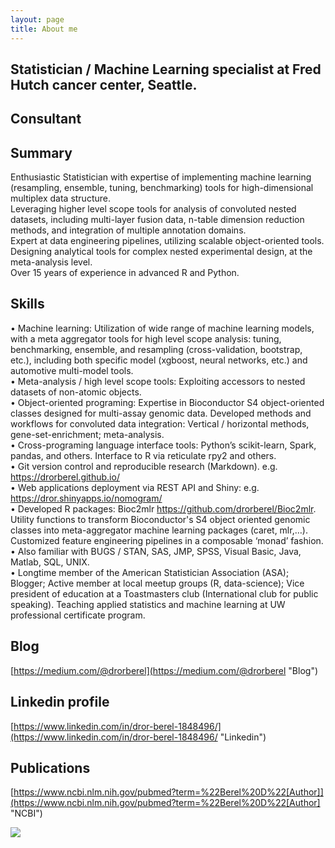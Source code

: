 ```yaml
---
layout: page
title: About me
---
```



## Statistician / Machine Learning specialist at Fred Hutch cancer center, Seattle. 

## Consultant 





## Summary
Enthusiastic Statistician with expertise of implementing machine learning (resampling, ensemble, tuning, benchmarking) tools for high-dimensional multiplex data structure.  
Leveraging higher level scope tools for analysis of convoluted nested datasets, including multi-layer fusion data, n-table dimension reduction methods, and integration of multiple annotation domains.  
Expert at data engineering pipelines, utilizing scalable object-oriented tools.  
Designing analytical tools for complex nested experimental design, at the meta-analysis level.  
Over 15 years of experience in advanced R and Python. 

## Skills
•	Machine learning: Utilization of wide range of machine learning models, with a meta aggregator tools for high level scope analysis: tuning, benchmarking, ensemble, and resampling (cross-validation, bootstrap, etc.), including both specific model (xgboost, neural networks, etc.) and automotive multi-model tools.  
•	Meta-analysis / high level scope tools: Exploiting accessors to nested datasets of non-atomic objects.   
•	Object-oriented programing: Expertise in Bioconductor S4 object-oriented classes designed for multi-assay genomic data. Developed methods and workflows for convoluted data integration: Vertical / horizontal methods, gene-set-enrichment; meta-analysis.  
•	Cross-programing language interface tools: Python’s scikit-learn, Spark, pandas, and others. Interface to R via reticulate rpy2 and others.   
•	Git version control and reproducible research (Markdown). e.g. https://drorberel.github.io/  
•	Web applications deployment via REST API and Shiny: e.g. https://dror.shinyapps.io/nomogram/  
•	Developed R packages: Bioc2mlr https://github.com/drorberel/Bioc2mlr. Utility functions to transform Bioconductor's S4 object oriented genomic classes into meta-aggregator machine learning packages (caret, mlr,…). Customized feature engineering pipelines in a composable ‘monad’ fashion.
•	Also familiar with BUGS / STAN, SAS, JMP, SPSS, Visual Basic, Java, Matlab, SQL, UNIX.  
•	Longtime member of the American Statistician Association (ASA); Blogger; Active member at local meetup groups (R, data-science); Vice president of education at a Toastmasters club (International club for public speaking). Teaching applied statistics and machine learning at UW professional certificate program.  




## Blog
[https://medium.com/@drorberel](https://medium.com/@drorberel "Blog")

## Linkedin profile
[https://www.linkedin.com/in/dror-berel-1848496/](https://www.linkedin.com/in/dror-berel-1848496/ "Linkedin")

## Publications
[https://www.ncbi.nlm.nih.gov/pubmed?term=%22Berel%20D%22[Author]](https://www.ncbi.nlm.nih.gov/pubmed?term=%22Berel%20D%22[Author] "NCBI") 

<img src="https://drorberel.github.io/img/paradigmIII.jpg">

